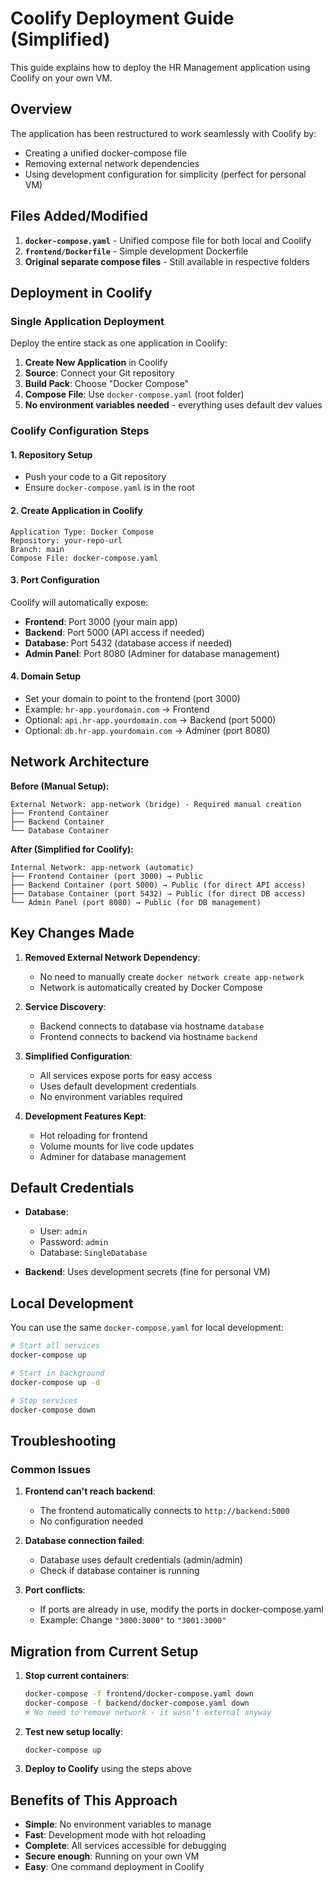 # Coolify Deployment Guide (Simplified)

This guide explains how to deploy the HR Management application using Coolify on your own VM.

## Overview

The application has been restructured to work seamlessly with Coolify by:

- Creating a unified docker-compose file
- Removing external network dependencies
- Using development configuration for simplicity (perfect for personal VM)

## Files Added/Modified

1. **`docker-compose.yaml`** - Unified compose file for both local and Coolify
2. **`frontend/Dockerfile`** - Simple development Dockerfile
3. **Original separate compose files** - Still available in respective folders

## Deployment in Coolify

### Single Application Deployment

Deploy the entire stack as one application in Coolify:

1. **Create New Application** in Coolify
2. **Source**: Connect your Git repository
3. **Build Pack**: Choose "Docker Compose"
4. **Compose File**: Use `docker-compose.yaml` (root folder)
5. **No environment variables needed** - everything uses default dev values

### Coolify Configuration Steps

#### 1. Repository Setup

- Push your code to a Git repository
- Ensure `docker-compose.yaml` is in the root

#### 2. Create Application in Coolify

```
Application Type: Docker Compose
Repository: your-repo-url
Branch: main
Compose File: docker-compose.yaml
```

#### 3. Port Configuration

Coolify will automatically expose:

- **Frontend**: Port 3000 (your main app)
- **Backend**: Port 5000 (API access if needed)
- **Database**: Port 5432 (database access if needed)
- **Admin Panel**: Port 8080 (Adminer for database management)

#### 4. Domain Setup

- Set your domain to point to the frontend (port 3000)
- Example: `hr-app.yourdomain.com` → Frontend
- Optional: `api.hr-app.yourdomain.com` → Backend (port 5000)
- Optional: `db.hr-app.yourdomain.com` → Adminer (port 8080)

## Network Architecture

**Before (Manual Setup):**

```
External Network: app-network (bridge) - Required manual creation
├── Frontend Container
├── Backend Container
└── Database Container
```

**After (Simplified for Coolify):**

```
Internal Network: app-network (automatic)
├── Frontend Container (port 3000) → Public
├── Backend Container (port 5000) → Public (for direct API access)
├── Database Container (port 5432) → Public (for direct DB access)
└── Admin Panel (port 8080) → Public (for DB management)
```

## Key Changes Made

1. **Removed External Network Dependency**:

   - No need to manually create `docker network create app-network`
   - Network is automatically created by Docker Compose

2. **Service Discovery**:

   - Backend connects to database via hostname `database`
   - Frontend connects to backend via hostname `backend`

3. **Simplified Configuration**:

   - All services expose ports for easy access
   - Uses default development credentials
   - No environment variables required

4. **Development Features Kept**:
   - Hot reloading for frontend
   - Volume mounts for live code updates
   - Adminer for database management

## Default Credentials

- **Database**:

  - User: `admin`
  - Password: `admin`
  - Database: `SingleDatabase`

- **Backend**: Uses development secrets (fine for personal VM)

## Local Development

You can use the same `docker-compose.yaml` for local development:

```bash
# Start all services
docker-compose up

# Start in background
docker-compose up -d

# Stop services
docker-compose down
```

## Troubleshooting

### Common Issues

1. **Frontend can't reach backend**:

   - The frontend automatically connects to `http://backend:5000`
   - No configuration needed

2. **Database connection failed**:

   - Database uses default credentials (admin/admin)
   - Check if database container is running

3. **Port conflicts**:
   - If ports are already in use, modify the ports in docker-compose.yaml
   - Example: Change `"3000:3000"` to `"3001:3000"`

## Migration from Current Setup

1. **Stop current containers**:

   ```bash
   docker-compose -f frontend/docker-compose.yaml down
   docker-compose -f backend/docker-compose.yaml down
   # No need to remove network - it wasn't external anyway
   ```

2. **Test new setup locally**:

   ```bash
   docker-compose up
   ```

3. **Deploy to Coolify** using the steps above

## Benefits of This Approach

- **Simple**: No environment variables to manage
- **Fast**: Development mode with hot reloading
- **Complete**: All services accessible for debugging
- **Secure enough**: Running on your own VM
- **Easy**: One command deployment in Coolify
